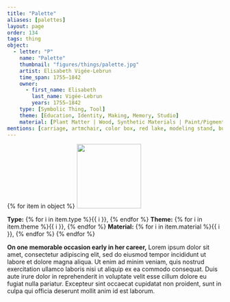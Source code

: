 ```yaml
---
title: "Palette"
aliases: [palettes]
layout: page
order: 134
tags: thing
object:
  - letter: "P"
    name: "Palette"
    thumbnail: "figures/things/palette.jpg"
    artist: Elisabeth Vigée-Lebrun
    time_span: 1755–1842
    owner:
      - first_name: Elisabeth
        last_name: Vigée-Lebrun
        years: 1755–1842
    type: [Symbolic Thing, Tool]
    theme: [Education, Identity, Making, Memory, Studio]
    material: [Plant Matter | Wood, Synthetic Materials | Paint/Pigment]
mentions: [carriage, artmchair, color box, red lake, modeling stand, burin, sketchbook, decoration, relic, bed, table]
---
```


{% for item in object %}
<img src="/_assets/images/{{ item.thumbnail }}" width="150"/>

**Type:** {% for i in item.type %}{{ i }}, {% endfor %}
**Theme:** {% for i in item.theme %}{{ i }}, {% endfor %}
**Material:** {% for i in item.material %}{{ i }}, {% endfor %}
{% endfor %}

**On one memorable occasion early in her career,** Lorem ipsum dolor sit amet, consectetur adipiscing elit, sed do eiusmod tempor incididunt ut labore et dolore magna aliqua. Ut enim ad minim veniam, quis nostrud exercitation ullamco laboris nisi ut aliquip ex ea commodo consequat. Duis aute irure dolor in reprehenderit in voluptate velit esse cillum dolore eu fugiat nulla pariatur. Excepteur sint occaecat cupidatat non proident, sunt in culpa qui officia deserunt mollit anim id est laborum.